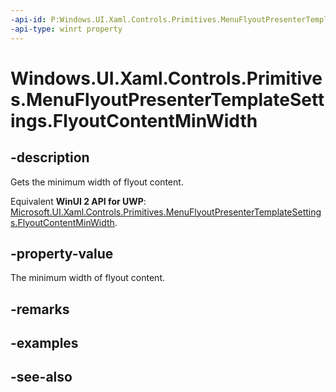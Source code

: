 ```yaml
---
-api-id: P:Windows.UI.Xaml.Controls.Primitives.MenuFlyoutPresenterTemplateSettings.FlyoutContentMinWidth
-api-type: winrt property
---
```


<!-- Property syntax
public double FlyoutContentMinWidth { get; }
-->

# Windows.UI.Xaml.Controls.Primitives.MenuFlyoutPresenterTemplateSettings.FlyoutContentMinWidth

## -description
Gets the minimum width of flyout content.

Equivalent **WinUI 2 API for UWP**: [Microsoft.UI.Xaml.Controls.Primitives.MenuFlyoutPresenterTemplateSettings.FlyoutContentMinWidth](/windows/winui/api/microsoft.ui.xaml.controls.primitives.menuflyoutpresentertemplatesettings.flyoutcontentminwidth).

## -property-value
The minimum width of flyout content.

## -remarks

## -examples

## -see-also
